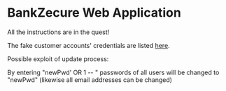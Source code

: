 # BankZecure Web Application

All the instructions are in the quest!

The fake customer accounts' credentials are listed [here](https://github.com/WildCodeSchool/quest-springboot-sql-injection/blob/master/FakeAccountsCredentials.md).


Possible exploit of update process:

By entering "newPwd' OR 1 -- " passwords of all users will be changed to "newPwd" (likewise all email addresses can be changed)
